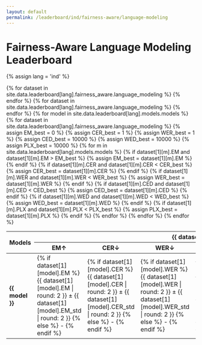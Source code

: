 ```yaml
---
layout: default
permalink: /leaderboard/ind/fairness-aware/language-modeling
---
```

# Fairness-Aware Language Modeling Leaderboard
{% assign lang = 'ind' %}

<table class="table table-bordered table-sm w-100 dtHorizontalTable" cellspacing="0">
  <thead>
    <tr>
      <th rowspan="2" class="text-center align-middle">
        <b>Models</b>
      </th>
      {% for dataset in site.data.leaderboard[lang].fairness_aware.language_modeling %}
      <th colspan="6" class="text-center">
        <b>{{ dataset[0] }}</b>
      </th>
      {% endfor %}
    </tr>
    <tr>
      {% for dataset in site.data.leaderboard[lang].fairness_aware.language_modeling %}
      <th class="text-center"><b>EM↑</b></th>
      <th class="text-center"><b>CER↓</b></th>
      <th class="text-center"><b>WER↓</b></th>
      <th class="text-center"><b>CED↓</b></th>
      <th class="text-center"><b>WED↓</b></th>
      <th class="text-center"><b>PLX↓</b></th>
      {% endfor %}
    </tr>
  </thead>
  <tbody>
    {% for model in site.data.leaderboard[lang].models.models %}
    <tr>
      <td class="text-center">
        <b>{{ model }}</b>
      </td>
      {% for dataset in site.data.leaderboard[lang].fairness_aware.language_modeling %}
        {% assign EM_best = 0 %}
        {% assign CER_best = 1 %}
        {% assign WER_best = 1 %}
        {% assign CED_best = 10000 %} 
        {% assign WED_best = 10000 %}
        {% assign PLX_best = 10000 %}
        {% for m in site.data.leaderboard[lang].models.models %}
          {% if dataset[1][m].EM and dataset[1][m].EM > EM_best %}
            {% assign EM_best = dataset[1][m].EM %}
          {% endif %}
          {% if dataset[1][m].CER and dataset[1][m].CER < CER_best %}
            {% assign CER_best = dataset[1][m].CER %}
          {% endif %}
          {% if dataset[1][m].WER and dataset[1][m].WER < WER_best %}
            {% assign WER_best = dataset[1][m].WER %}
          {% endif %}
          {% if dataset[1][m].CED and dataset[1][m].CED < CED_best %}
            {% assign CED_best = dataset[1][m].CED %}
          {% endif %}
          {% if dataset[1][m].WED and dataset[1][m].WED < WED_best %}
            {% assign WED_best = dataset[1][m].WED %}
          {% endif %}
          {% if dataset[1][m].PLX and dataset[1][m].PLX < PLX_best %}
            {% assign PLX_best = dataset[1][m].PLX %}
          {% endif %}
        {% endfor %}
        <td class="text-center" {% if dataset[1][model].EM == EM_best %}style="background-color: cyan;"{% endif %}>
          {% if dataset[1][model].EM %}
          {{ dataset[1][model].EM | round: 2 }} ± {{ dataset[1][model].EM_std | round: 2 }}
          {% else %}
          -
          {% endif %}
        </td>
        <td class="text-center" {% if dataset[1][model].CER == CER_best %}style="background-color: cyan;"{% endif %}>
          {% if dataset[1][model].CER %}
          {{ dataset[1][model].CER | round: 2 }} ± {{ dataset[1][model].CER_std | round: 2 }}
          {% else %}
          -
          {% endif %}
        </td>
        <td class="text-center" {% if dataset[1][model].WER == WER_best %}style="background-color: cyan;"{% endif %}>
          {% if dataset[1][model].WER %}
          {{ dataset[1][model].WER | round: 2 }} ± {{ dataset[1][model].WER_std | round: 2 }}
          {% else %}
          -
          {% endif %}
        </td>
        <td class="text-center" {% if dataset[1][model].CED == CED_best %}style="background-color: cyan;"{% endif %}>
          {% if dataset[1][model].CED %}
          {{ dataset[1][model].CED | round: 2 }} ± {{ dataset[1][model].CED_std | round: 2 }}
          {% else %}
          -
          {% endif %}
        </td>
        <td class="text-center" {% if dataset[1][model].WED == WED_best %}style="background-color: cyan;"{% endif %}>
          {% if dataset[1][model].WED %}
          {{ dataset[1][model].WED | round: 2 }} ± {{ dataset[1][model].WED_std | round: 2 }}
          {% else %}
          -
          {% endif %}
        </td>
        <td class="text-center" {% if dataset[1][model].PLX == PLX_best %}style="background-color: cyan;"{% endif %}>
          {% if dataset[1][model].PLX %}
          {{ dataset[1][model].PLX | round: 2 }} ± {{ dataset[1][model].PLX_std | round: 2 }}
          {% else %}
          -
          {% endif %}
        </td>
      {% endfor %}
    </tr>
    {% endfor %}
  </tbody>
</table>
